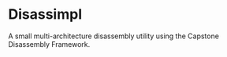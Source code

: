 # Disassimpl
A small multi-architecture disassembly utility using the Capstone Disassembly Framework. 
